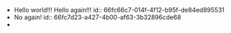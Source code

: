 - Hello world!!! Hello again!!!
  id:: 66fc66c7-014f-4f12-b95f-de84ed895531
- No again!
  id:: 66fc7d23-a427-4b00-af63-3b32896cde68
-